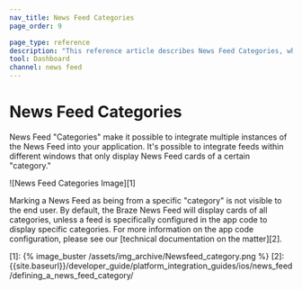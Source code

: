 ```yaml
---
nav_title: News Feed Categories
page_order: 9

page_type: reference
description: "This reference article describes News Feed Categories, which make it possible to integrate multiple instances of the News Feed into your application."
tool: Dashboard
channel: news feed
---
```

# News Feed Categories

News Feed "Categories" make it possible to integrate multiple instances of the News Feed into your application. It's possible to integrate feeds within different windows that only display News Feed cards of a certain "category."

![News Feed Categories Image][1]

Marking a News Feed as being from a specific "category" is not visible to the end user. By default, the Braze News Feed will display cards of all categories, unless a feed is specifically configured in the app code to display specific categories. For more information on the app code configuration, please see our [technical documentation on the matter][2].

[1]: {% image_buster /assets/img_archive/Newsfeed_category.png %}
[2]: {{site.baseurl}}/developer_guide/platform_integration_guides/ios/news_feed/defining_a_news_feed_category/
